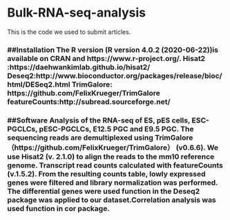 # Bulk-RNA-seq-analysis
This is the code we used to submit articles.
<h3>##Installation 
      The R version (R version 4.0.2 (2020-06-22))is available on CRAN and https://www.r-project.org/. 
  Hisat2 :https://daehwankimlab.github.io/hisat2/
  Deseq2:http://www.bioconductor.org/packages/release/bioc/html/DESeq2.html
  TrimGalore: https://github.com/FelixKrueger/TrimGalore
  featureCounts:http://subread.sourceforge.net/
<h3>##Software  
    Analysis of the RNA-seq of ES, pES cells, ESC-PGCLCs, pESC-PGCLCs, E12.5 PGC and E9.5 PGC.
      The sequencing reads are demultiplexed using TrimGalore （https://github.com/FelixKrueger/TrimGalore） (v0.6.6). We use Hisat2 (v. 2.1.0) to align the reads to the mm10 reference genome. Transcript read counts calculated with featureCounts (v.1.5.2). From the resulting counts table, lowly expressed genes were filtered and library normalization was performed. The differential genes were used function in the Deseq2 package was applied to our dataset.Correlation analysis was used function in cor package.
